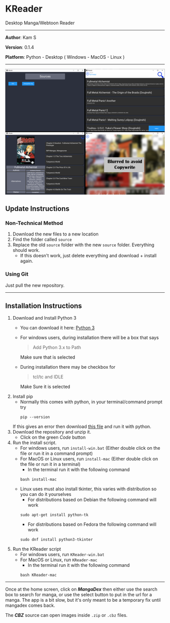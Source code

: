 # KReader
Desktop Manga/Webtoon Reader

****
**Author**: Kam S

**Version**: 0.1.4

**Platform**: Python - Desktop ( Windows - MacOS - Linux )

****

![App Screenshots](./readme_images/OverallImage.png)

## Update Instructions

### Non-Technical Method

1. Download the new files to a new location
2. Find the folder called ```source```
3. Replace the old ```source``` folder with the new ```source``` folder. Everything should work.
    - If this doesn't work, just delete everything and download + install again.

### Using Git
Just pull the new repository.

***

## Installation Instructions

1. Download and Install Python 3
    - You can download it here: [Python 3](https://www.python.org/downloads/)
    - For windows users, during installation there will be a box that says
        > Add Python 3.x to Path
      
      Make sure that is selected
    - During installation there may be checkbox for
        > tcl/tc and IDLE
    
      Make Sure it is selected
2. Install pip
    - Normally this comes with python, in your terminal/command prompt try 
        ```
        pip --version
        ```
     If this gives an error then download [this file](https://bootstrap.pypa.io/get-pip.py) and run it with python.
3. Download the repository and unzip it.
    - Click on the green *Code* button
4. Run the install script. 
    - For windows users, run ```install-win.bat``` (Either double click on the file or run it in a command prompt)
    - For MacOS or Linux users, run ```install-mac```  (Either double click on the file or run it in a terminal)
        - In the terminal run it with the following command
         ```
         bash install-mac
         ```
    - Linux uses must also install tkinter, this varies with distribution so you can do it yourselves
        -  For distributions based on Debian the following command will work
        ```
        sudo apt-get install python-tk
        ```
        - For distributions based on Fedora the following command will work
        ```
        sudo dnf install python3-tkinter
        ```
5. Run the KReader script
    - For windows users, run ```KReader-win.bat```
    - For MacOS or Linux, run ```KReader-mac```
        - In the terminal run it with the following command
        ```
        bash KReader-mac
        ```

****
Once at the home screen, click on ***MangaDex*** then either use the search box to search for manga, or use the select button to put in the url for a manga.
The app is a bit slow, but it's only meant to be a temporary fix until mangadex comes back.

The ***CBZ*** source can open images inside ```.zip``` or ```.cbz``` files.
